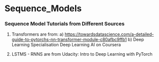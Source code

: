 # Sequence_Models
### Sequence Model Tutorials from Different Sources

1. Transformers are from:
    a) https://towardsdatascience.com/a-detailed-guide-to-pytorchs-nn-transformer-module-c80afbc9ffb1
    b) Deep Learning Specialisation Deep Learning AI on Coursera

2. LSTMS - RNNS are from Udacity: Intro to Deep Learning with PyTorch
